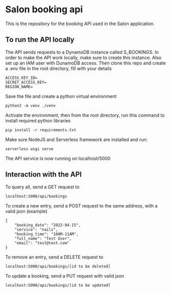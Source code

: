 # Salon booking api

This is the repository for the booking API used in the Salon application.

## To run the API locally

The API sends requests to a DynamoDB instance called S_BOOKINGS.
In order to make the API work locally, make sure to create this instance.
Also set up an IAM user with DunamoDB access.
Then clone this repo and create a .env file in the root directory, fill with your details
```
ACCESS_KEY_ID=
SECRET_ACCESS_KEY=
REGION_NAME=
```

Save the file and create a python virtual environment
```
python3 -m venv ./venv
```
Activate the environment, then from the root directory, run this command to install required python libraries
```
pip install -r requirements.txt
```
Make sure NodeJS and Serverless framework are installed and run:
```
serverless wsgi serve
```
The API service is now running on localhost/5000


## Interaction with the API
To query all, send a GET request to 
```
localhost:5000/api/bookings
```
To create a new entry, send a POST request to the same address, with a valid json (example)
```
{
    "booking_date": "2022-04-15",
    "service": "nails",
    "booking_time": "10AM-11AM",
    "full_name": "Test User",
    "email": "test@test.com"
}
```
To remove an entry, send a DELETE request to
```
localhost:5000/api/bookings/[id to be deleted]
```
To update a booking, send a PUT request with valid json
```
localhost:5000/api/bookings/[id to be updated]
```
